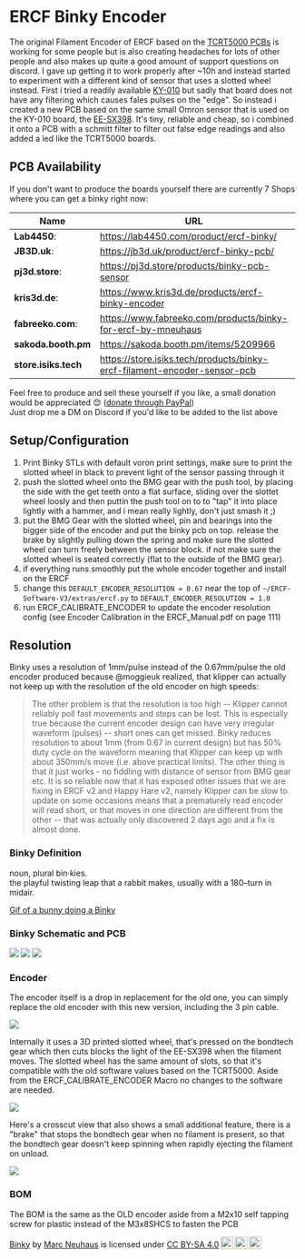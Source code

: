 # ERCF Binky Encoder

The original Filament Encoder of ERCF based on the [TCRT5000 PCBs](Images/TCRT5000.jpg) is working for some people but is also creating headaches for lots of other people and also makes up quite a good amount of support questions on discord.
I gave up getting it to work properly after ~10h and instead started to experiment with a different kind of sensor that uses a slotted wheel instead.
First i tried a readily available [KY-010](https://www.google.com/search?q=ky-010) but sadly that board does not have any
filtering which causes fales pulses on the "edge".
So instead i created a new PCB based on the same small Omron sensor that is used on the KY-010 board, the [EE-SX398](https://omronfs.omron.com/en_US/ecb/products/pdf/en-ee_sx398_498.pdf).
It's tiny, reliable and cheap, so i combined it onto a PCB with a schmitt filter to filter out false edge readings and also added a led like the TCRT5000 boards.

## PCB Availability

If you don't want to produce the boards yourself there are currently 7 Shops where you can get a binky right now:

| Name                 | URL                                                                        | Ships to  | 
| -------------------- | -------------------------------------------------------------------------- | --------- |
| **Lab4450**:         | https://lab4450.com/product/ercf-binky/                                    | Europe    |
| **JB3D.uk**:         | https://jb3d.uk/product/ercf-binky-pcb/                                    | Worldwide |
| **pj3d.store**:      | https://pj3d.store/products/binky-pcb-sensor                               | Worldwide |
| **kris3d.de**:       | https://www.kris3d.de/products/ercf-binky-encoder                          | Worldwide |
| **fabreeko.com**:    | https://www.fabreeko.com/products/binky-for-ercf-by-mneuhaus               | Worldwide |
| **sakoda.booth.pm**  | https://sakoda.booth.pm/items/5209966                                      | Japan     |
| **store.isiks.tech** | https://store.isiks.tech/products/binky-ercf-filament-encoder-sensor-pcb   | US/Canada |

Feel free to produce and sell these yourself if you like, a small donation would be appreciated 😊  ([donate through PayPal](https://www.paypal.com/donate/?hosted_button_id=5Y3M77S3U3EEW))<br />
Just drop me a DM on Discord if you'd like to be added to the list above

## Setup/Configuration

1. Print Binky STLs with default voron print settings, make sure to print the slotted wheel in black to prevent light of the sensor passing through it
2. push the slotted wheel onto the BMG gear with the push tool, by placing the side with the get teeth onto a flat surface, sliding over the slottet wheel loosly and then puttin the push tool on to to "tap" it into place lightly with a hammer, and i mean really lightly, don't just smash it ;)
3. put the BMG Gear with the slotted wheel, pin and bearings into the bigger side of the encoder and put the binky pcb on top. release the brake by slightly pulling down the spring and make sure the slotted wheel can turn freely between the sensor block. if not make sure the slotted wheel is seated correctly (flat to the outside of the BMG gear).
4. if everything runs smoothly put the whole encoder together and install on the ERCF
5. change this `DEFAULT_ENCODER_RESOLUTION = 0.67` near the top of `~/ERCF-Software-V3/extras/ercf.py` to `DEFAULT_ENCODER_RESOLUTION = 1.0`
6. run ERCF_CALIBRATE_ENCODER to update the encoder resolution config (see Encoder Calibration in the ERCF_Manual.pdf on page 111)

## Resolution

Binky uses a resolution of 1mm/pulse instead of the 0.67mm/pulse the old encoder produced because @moggieuk realized, that klipper can actually not keep up with the resolution of the old encoder on high speeds: 

> The other problem is that the resolution is too high -- Klipper cannot reliably poll fast movements and steps can be lost.  This is especially true because the current encoder design can have very irregular waveform (pulses) -- short ones can get missed.  Binky reduces resolution to about 1mm (from 0.67 in current design) but has 50% duty cycle on the waveform meaning that Klipper can keep up with about 350mm/s move (i.e. above practical limits).  The other thing is that it just works - no fiddling with distance of sensor from BMG gear etc. 
> It is so reliable now that it has exposed other issues that we are fixing in ERCF v2 and Happy Hare v2, namely Klipper can be slow to update on some occasions means that a prematurely read encoder will read short, or that moves in one direction are different from the other -- that was actually only discovered 2 days ago and a fix is almost done.

### Binky Definition

noun, plural bin·kies.<br />
the playful twisting leap that a rabbit makes, usually with a 180–turn in midair.

[Gif of a bunny doing a Binky](https://i.gifer.com/origin/eb/eb16649d507bedd98d8b4ef09b3748fc.gif)

### Binky Schematic and PCB

![](Images/BinkySchematic.png)
![](Images/BinkyPcbTop.png)
![](Images/BinkyPcbBottom.png)

### Encoder

The encoder itself is a drop in replacement for the old one, you can simply replace the old encoder with this new version, including the 3 pin cable.

![](Images/MainView.png)

Internally it uses a 3D printed slotted wheel, that's pressed on the bondtech gear which then cuts blocks the light of the EE-SX398 when the filament moves.
The slotted wheel has the same amount of slots, so that it's compatible with the old software values based on the TCRT5000.
Aside from the ERCF_CALIBRATE_ENCODER Macro no changes to the software are needed.

![](Images/InternalView1.png)

Here's a crosscut view that also shows a small additional feature, there is a "brake" that stops the bondtech gear when no filament is present, so that the bondtech gear doesn't keep spinning when rapidly ejecting the filament on unload.

![](Images/Crosscut1.png)

### BOM

The BOM is the same as the OLD encoder aside from a M2x10 self tapping screw for plastic instead of the M3x8SHCS to fasten the PCB


<p xmlns:cc="http://creativecommons.org/ns#" xmlns:dct="http://purl.org/dc/terms/"><a property="dct:title" rel="cc:attributionURL" href="https://github.com/mneuhaus/EnragedRabbitProject/blob/main/usermods/Binky/Readme.md">Binky</a> by <a rel="cc:attributionURL dct:creator" property="cc:attributionName" href="https://github.com/mneuhaus">Marc Neuhaus</a> is licensed under <a href="http://creativecommons.org/licenses/by-sa/4.0/?ref=chooser-v1" target="_blank" rel="license noopener noreferrer" style="display:inline-block;">CC BY-SA 4.0<img style="height:22px!important;margin-left:3px;vertical-align:text-bottom;" src="https://mirrors.creativecommons.org/presskit/icons/cc.svg?ref=chooser-v1"><img style="height:22px!important;margin-left:3px;vertical-align:text-bottom;" src="https://mirrors.creativecommons.org/presskit/icons/by.svg?ref=chooser-v1"><img style="height:22px!important;margin-left:3px;vertical-align:text-bottom;" src="https://mirrors.creativecommons.org/presskit/icons/sa.svg?ref=chooser-v1"></a></p>
